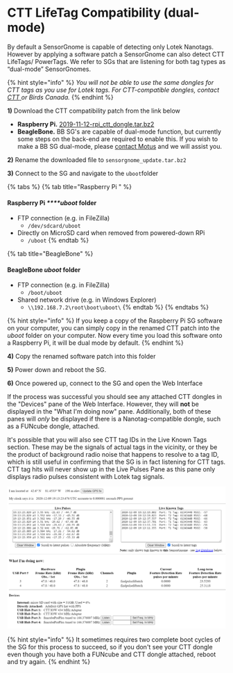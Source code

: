 # CTT LifeTag Compatibility \(dual-mode\)

By default a SensorGnome is capable of detecting only Lotek Nanotags. However by applying a software patch a SensorGnome can also detect CTT LifeTags/ PowerTags. We refer to SGs that are listening for both tag types as “dual-mode” SensorGnomes. 

{% hint style="info" %}
_You will not be able to use the same dongles for CTT tags as you use for Lotek tags. For CTT-compatible dongles, contact_ [_CTT_ ](https://store.celltracktech.com/products/lifetag-motus-adapter)_or Birds Canada._
{% endhint %}

**1\)** Download the CTT compatibility patch from the link below

* **Raspberry Pi.**  [2019-11-12-rpi\_ctt\_dongle.tar.bz2](https://s3.amazonaws.com/media.celltracktech.com/sensorgnome/raspberry/2019-11-12-rpi_ctt_dongle.tar.bz2)
* **BeagleBone.** BB SG's are capable of dual-mode function, but currently some steps on the back-end are required to enable this. If you wish to make a BB SG dual-mode, please [contact Motus](mailto:motus@birdscanada.org) and we will assist you.

**2\)** Rename the downloaded file to `sensorgnome_update.tar.bz2`

**3\)** Connect to the SG and navigate to the `uboot`folder 

{% tabs %}
{% tab title="Raspberry Pi " %}
#### Raspberry Pi _****uboot_ **folder** 

* FTP connection \(e.g. in FileZilla\)
  * `/dev/sdcard/uboot`
* Directly on MicroSD card when removed from powered-down RPi
  * `/uboot`
{% endtab %}

{% tab title="BeagleBone" %}
#### BeagleBone _uboot_ folder 

* FTP connection \(e.g. in FileZilla\)
  * `/boot/uboot`
* Shared network drive \(e.g. in Windows Explorer\)
  * `\\192.168.7.2\root\boot\uboot\`
{% endtab %}
{% endtabs %}

{% hint style="info" %}
If you keep a copy of the Raspberry Pi SG software on your computer, you can simply copy in the renamed CTT patch into the _uboot_ folder on your computer. Now every time you load this software onto a Raspberry Pi, it will be dual mode by default.
{% endhint %}

**4\)** Copy the renamed software patch into this folder

**5\)** Power down and reboot the SG.

**6\)** Once powered up, connect to the SG and open the Web Interface

If the process was successful you should see any attached CTT dongles in the "Devices" pane of the Web Interface. However, they will **not** be displayed in the "What I'm doing now" pane. Additionally, both of these panes will _only_ be displayed if there is a Nanotag-compatible dongle, such as a FUNcube dongle, attached.

It's possible that you will also see CTT tag IDs in the Live Known Tags section. These may be the signals of actual tags in the vicinity, or they be the product of background radio noise that happens to resolve to a tag ID, which is still useful in confirming that the SG is in fact listening for CTT tags. CTT tag hits will never show up in the Live Pulses Pane as this pane only displays radio pulses consistent with Lotek tag signals.

![Web Interface of dual-mode SG. Note: there may not be any CTT tag IDs in the Live Known Tags section ](../.gitbook/assets/cttdongle.png)

{% hint style="info" %}
It sometimes requires two complete boot cycles of the SG for this process to succeed, so if you don't see your CTT dongle even though you have both a FUNcube and CTT dongle attached, reboot and try again.
{% endhint %}


